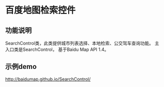 百度地图检索控件
======================

功能说明
-----------------

SearchControl类，此类提供城市列表选择、本地检索、公交驾车查询功能。 主入口类是SearchControl， 基于Baidu Map API 1.4。

示例demo
------------------------

http://baidumap.github.io/SearchControl/
